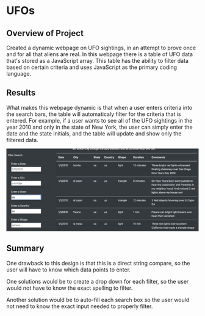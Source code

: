 # UFOs

## Overview of Project
Created a dynamic webpage on UFO sightings, in an attempt to prove once and for all that aliens are real. In this webpage there is a table of UFO data that's stored as a JavaScript array. This table has the ability to filter data based on certain criteria and uses JavaScript as the primary coding language.



## Results
What makes this webpage dynamic is that when a user enters criteria into the search bars, the table will automaticaly filter for the criteria that is entered. For example, if a user wants to see all of the UFO sightings in the year 2010 and only in the state of New York, the user can simply enter the date and the state initials, and the table will update and show only the filtered data.

![Image of inputs and filtered table](https://github.com/scaslo2/UFOs/blob/e1560b00604607c5fe761a314eb866c10f66497a/static/images/filtered_img.png)


## Summary
One drawback to this design is that this is a direct string compare, so the user will have to know which data points to enter. 

One solutions would be to create a drop down for each filter, so the user would not have to know the exact spelling to filter.

Another solution would be to auto-fill each search box so the user would not need to know the exact input needed to properly filter. 
